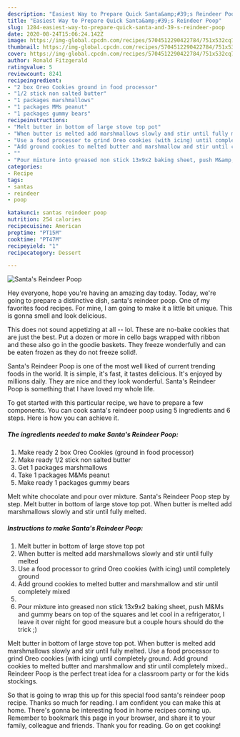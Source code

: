 ```yaml
---
description: "Easiest Way to Prepare Quick Santa&amp;#39;s Reindeer Poop"
title: "Easiest Way to Prepare Quick Santa&amp;#39;s Reindeer Poop"
slug: 1284-easiest-way-to-prepare-quick-santa-and-39-s-reindeer-poop
date: 2020-08-24T15:06:24.142Z
image: https://img-global.cpcdn.com/recipes/5704512290422784/751x532cq70/santas-reindeer-poop-recipe-main-photo.jpg
thumbnail: https://img-global.cpcdn.com/recipes/5704512290422784/751x532cq70/santas-reindeer-poop-recipe-main-photo.jpg
cover: https://img-global.cpcdn.com/recipes/5704512290422784/751x532cq70/santas-reindeer-poop-recipe-main-photo.jpg
author: Ronald Fitzgerald
ratingvalue: 5
reviewcount: 8241
recipeingredient:
- "2 box Oreo Cookies ground in food processor"
- "1/2 stick non salted butter"
- "1 packages marshmallows"
- "1 packages MMs peanut"
- "1 packages gummy bears"
recipeinstructions:
- "Melt butter in bottom of large stove top pot"
- "When butter is melted add marshmallows slowly and stir until fully melted"
- "Use a food processor to grind Oreo cookies (with icing) until completely ground"
- "Add ground cookies to melted butter and marshmallow and stir until completely mixed"
- ""
- "Pour mixture into greased non stick 13x9x2 baking sheet, push M&amp;Ms and gummy bears on top of the squares and let cool in a refrigerator, I leave it over night for good measure but a couple hours should do the trick ;)"
categories:
- Recipe
tags:
- santas
- reindeer
- poop

katakunci: santas reindeer poop 
nutrition: 254 calories
recipecuisine: American
preptime: "PT15M"
cooktime: "PT47M"
recipeyield: "1"
recipecategory: Dessert

---
```



![Santa&#39;s Reindeer Poop](https://img-global.cpcdn.com/recipes/5704512290422784/751x532cq70/santas-reindeer-poop-recipe-main-photo.jpg)

Hey everyone, hope you're having an amazing day today. Today, we're going to prepare a distinctive dish, santa&#39;s reindeer poop. One of my favorites food recipes. For mine, I am going to make it a little bit unique. This is gonna smell and look delicious.

This does not sound appetizing at all -- lol. These are no-bake cookies that are just the best. Put a dozen or more in cello bags wrapped with ribbon and these also go in the goodie baskets. They freeze wonderfully and can be eaten frozen as they do not freeze solid!.

Santa&#39;s Reindeer Poop is one of the most well liked of current trending foods in the world. It is simple, it's fast, it tastes delicious. It's enjoyed by millions daily. They are nice and they look wonderful. Santa&#39;s Reindeer Poop is something that I have loved my whole life.


To get started with this particular recipe, we have to prepare a few components. You can cook santa&#39;s reindeer poop using 5 ingredients and 6 steps. Here is how you can achieve it.

<!--inarticleads1-->

##### The ingredients needed to make Santa&#39;s Reindeer Poop:

1. Make ready 2 box Oreo Cookies (ground in food processor)
1. Make ready 1/2 stick non salted butter
1. Get 1 packages marshmallows
1. Take 1 packages M&amp;Ms peanut
1. Make ready 1 packages gummy bears


Melt white chocolate and pour over mixture. Santa&#39;s Reindeer Poop step by step. Melt butter in bottom of large stove top pot. When butter is melted add marshmallows slowly and stir until fully melted. 

<!--inarticleads2-->

##### Instructions to make Santa&#39;s Reindeer Poop:

1. Melt butter in bottom of large stove top pot
1. When butter is melted add marshmallows slowly and stir until fully melted
1. Use a food processor to grind Oreo cookies (with icing) until completely ground
1. Add ground cookies to melted butter and marshmallow and stir until completely mixed
1. 
1. Pour mixture into greased non stick 13x9x2 baking sheet, push M&amp;Ms and gummy bears on top of the squares and let cool in a refrigerator, I leave it over night for good measure but a couple hours should do the trick ;)


Melt butter in bottom of large stove top pot. When butter is melted add marshmallows slowly and stir until fully melted. Use a food processor to grind Oreo cookies (with icing) until completely ground. Add ground cookies to melted butter and marshmallow and stir until completely mixed.. Reindeer Poop is the perfect treat idea for a classroom party or for the kids stockings. 

So that is going to wrap this up for this special food santa&#39;s reindeer poop recipe. Thanks so much for reading. I am confident you can make this at home. There's gonna be interesting food in home recipes coming up. Remember to bookmark this page in your browser, and share it to your family, colleague and friends. Thank you for reading. Go on get cooking!
